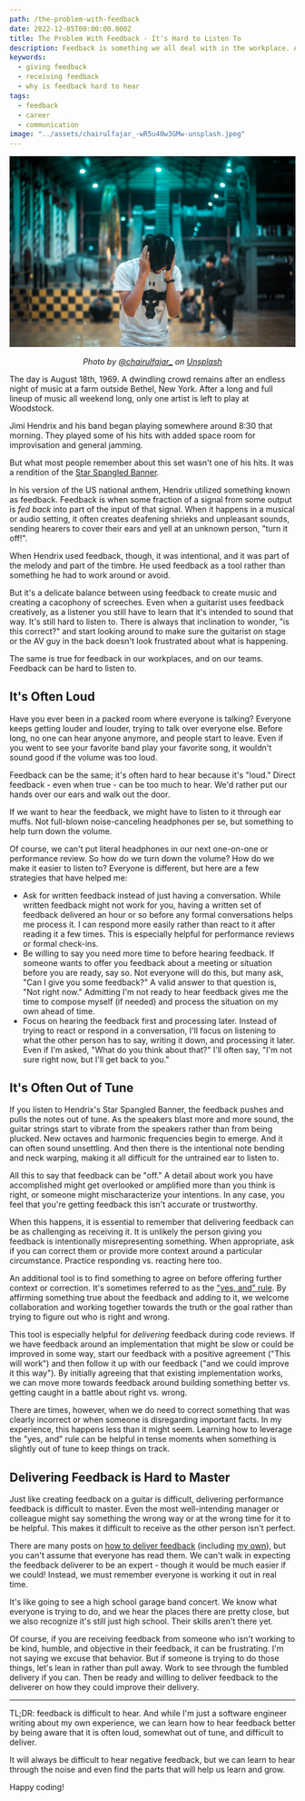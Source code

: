 ```yaml
---
path: /the-problem-with-feedback
date: 2022-12-05T00:00:00.000Z
title: The Problem With Feedback - It's Hard to Listen To
description: Feedback is something we all deal with in the workplace. And we are told to embrace it to learn and grow. But let's be honest - it's hard to listen to.
keywords:
  - giving feedback
  - receiving feedback
  - why is feedback hard to hear
tags:
  - feedback
  - career
  - communication
image: "../assets/chairulfajar_-wR5u40w3GMw-unsplash.jpeg"
---
```


<center>

![Young man covering his ears and learning his head forward](../assets/chairulfajar_-wR5u40w3GMw-unsplash.jpeg)

<i> 

Photo by <a href="https://unsplash.com/@chairulfajar_?utm_source=unsplash&utm_medium=referral&utm_content=creditCopyText">@chairulfajar_</a> on <a href="https://unsplash.com/s/photos/too-loud?utm_source=unsplash&utm_medium=referral&utm_content=creditCopyText">Unsplash</a>
  
  
</i>


</center>

The day is August 18th, 1969. A dwindling crowd remains after an endless night of music at a farm outside Bethel, New York. After a long and full lineup of music all weekend long, only one artist is left to play at Woodstock.

Jimi Hendrix and his band began playing somewhere around 8:30 that morning. They played some of his hits with added space room for improvisation and general jamming.

But what most people remember about this set wasn't one of his hits. It was a rendition of the [Star Spangled Banner](https://www.jimihendrix.com/editorial/star-spangled-banner-jimi-hendrix-at-woodstock-the-anthem-of-a-generation/).

In his version of the US national anthem, Hendrix utilized something known as feedback. Feedback is when some fraction of a signal from some output is _fed_ _back_ into part of the input of that signal. When it happens in a musical or audio setting, it often creates deafening shrieks and unpleasant sounds, sending hearers to cover their ears and yell at an unknown person, "turn it off!". 

When Hendrix used feedback, though, it was intentional, and it was part of the melody and part of the timbre. He used feedback as a tool rather than something he had to work around or avoid. 

But it's a delicate balance between using feedback to create music and creating a cacophony of screeches. Even when a guitarist uses feedback creatively, as a listener you still have to learn that it's intended to sound that way. It's still hard to listen to. There is always that inclination to wonder, "is this correct?" and start looking around to make sure the guitarist on stage or the AV guy in the back doesn't look frustrated about what is happening.

The same is true for feedback in our workplaces, and on our teams. Feedback can be hard to listen to.

## It's Often Loud

Have you ever been in a packed room where everyone is talking? Everyone keeps getting louder and louder, trying to talk over everyone else. Before long, no one can hear anyone anymore, and people start to leave. Even if you went to see your favorite band play your favorite song, it wouldn't sound good if the volume was too loud.

Feedback can be the same; it's often hard to hear because it's "loud." Direct feedback - even when true - can be too much to hear. We'd rather put our hands over our ears and walk out the door.

If we want to hear the feedback, we might have to listen to it through ear muffs. Not full-blown noise-canceling headphones per se, but something to help turn down the volume. 

Of course, we can't put literal headphones in our next one-on-one or performance review. So how do we turn down the volume? How do we make it easier to listen to? Everyone is different, but here are a few strategies that have helped me:

* Ask for written feedback instead of just having a conversation. While written feedback might not work for you, having a written set of feedback delivered an hour or so before any formal conversations helps me process it. I can  respond more easily rather than react to it after reading it a few times. This is especially helpful for performance reviews or formal check-ins.
* Be willing to say you need more time to before hearing feedback. If someone wants to offer you feedback about a meeting or situation before you are ready, say so. Not everyone will do this, but many ask, "Can I give you some feedback?" A valid answer to that question is, "Not right now." Admitting I'm not ready to hear feedback gives me the time to compose myself (if needed) and process the situation on my own ahead of time.
* Focus on hearing the feedback first and processing later. Instead of trying to react or respond in a conversation, I'll focus on listening to what the other person has to say, writing it down, and processing it later. Even if I'm asked, "What do you think about that?" I'll often say, "I'm not sure right now, but I'll get back to you."


## It's Often Out of Tune

If you listen to Hendrix's Star Spangled Banner, the feedback pushes and pulls the notes out of tune. As the speakers blast more and more sound, the guitar strings start to vibrate from the speakers rather than from being plucked. New octaves and harmonic frequencies begin to emerge. And it can often sound unsettling. And then there is the intentional note bending and neck warping, making it all difficult for the untrained ear to listen to.

All this to say that feedback can be "off." A detail about work you have accomplished might get overlooked or amplified more than you think is right, or someone might mischaracterize your intentions. In any case, you feel that you're getting feedback this isn't accurate or trustworthy.

When this happens, it is essential to remember that delivering feedback can be as challenging as receiving it. It is unlikely the person giving you feedback is intentionally misrepresenting something. When appropriate, ask if you can correct them or provide more context around a particular circumstance. Practice responding vs. reacting here too.

An additional tool is to find something to agree on before offering further context or correction. It's sometimes referred to as the ["yes, and" rule](https://www.td.org/insights/leadership-improv-use-yes-and-never-yes-but). By affirming something true about the feedback and adding to it, we welcome collaboration and working together towards the truth or the goal rather than trying to figure out who is right and wrong.

This tool is especially helpful for _delivering_ feedback during code reviews. If we have feedback around an implementation that might be slow or could be improved in some way, start our feedback with a positive agreement ("This will work") and then follow it up with our feedback ("and we could improve it this way"). By initially agreeing that that existing implementation works, we can move more towards feedback around building something better vs. getting caught in a battle about right vs. wrong. 

There are times, however, when we do need to correct something that was clearly incorrect or when someone is disregarding important facts. In my experience, this happens less than it might seem. Learning how to leverage the "yes, and" rule can be helpful in tense moments when something is slightly out of tune to keep things on track.

## Delivering Feedback is Hard to Master

Just like creating feedback on a guitar is difficult, delivering performance feedback is difficult to master. Even the most well-intending manager or colleague might say something the wrong way or at the wrong time for it to be helpful. This makes it difficult to receive as the other person isn't perfect.

There are many posts on [how to deliver feedback](https://www.15five.com/blog/9-ways-to-give-effective-employee-feedback/) (including [my own](https://dangoslen.me/blog/how-to-give-technical-feedback/)), but you can't assume that everyone has read them. We can't walk in expecting the feedback deliverer to be an expert - though it would be much easier if we could! Instead, we must remember everyone is working it out in real time. 

It's like going to see a high school garage band concert. We know what everyone is trying to do, and we hear the places there are pretty close, but we also recognize it's still just high school. Their skills aren't there yet. 

Of course, if you are receiving feedback from someone who isn't working to be kind, humble, and objective in their feedback, it can be frustrating. I'm not saying we excuse that behavior. But if someone is trying to do those things, let's lean in rather than pull away. Work to see through the fumbled delivery if you can. Then be ready and willing to deliver feedback to the deliverer on how they could improve their delivery.

--- 

TL;DR: feedback is difficult to hear. And while I'm just a software engineer writing about my own experience, we can learn how to hear feedback better by being aware that it is often loud, somewhat out of tune, and difficult to deliver. 

It will always be difficult to hear negative feedback, but we can learn to hear through the noise and even find the parts that will help us learn and grow.

Happy coding!